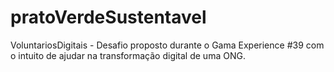 # pratoVerdeSustentavel
VoluntariosDigitais - Desafio proposto durante o Gama Experience #39 com o intuito de ajudar na transformação digital de uma ONG.
